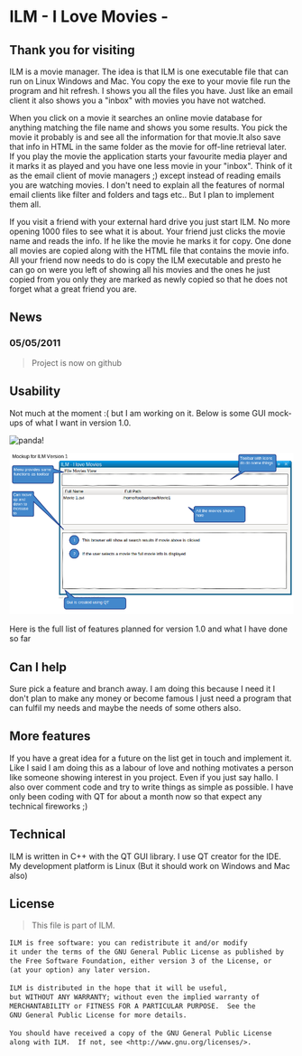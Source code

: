 
ILM - I Love Movies -
======================


Thank you for visiting
----------------------

ILM is a  movie manager. The idea is that ILM is one executable file that can run on Linux Windows and Mac. You copy the exe to your movie file run the program and hit refresh.
I shows you all the files you have. Just like an email client it also shows you a "inbox" with movies you have not watched.

When you click on a movie it searches an online movie database for anything matching the file name and shows you
some results. You pick the movie it probably is and see all the information for that movie.It also save that info in HTML in the same folder as the movie for off-line retrieval later. If you play the movie the application starts your favourite media player and it marks it as played and you have one less movie in your "inbox".
Think of it as the email client of movie managers ;) except instead of reading emails you are watching movies. I don't need to explain all the features of normal email clients like filter and folders and tags etc.. But I plan to implement them all.

If you visit a friend with your external hard drive you just start ILM. No more opening 1000 files to see what it is about. Your friend just clicks the movie name and reads the info. If he like the movie he marks it for copy. One done all movies are copied along with the HTML file that contains the movie info. All your friend
now needs to do is copy the ILM executable and presto he can go on were you left of showing all his movies and the ones he just copied from you only they are marked as newly copied so that he does not forget what a great friend you are.

News
----

### 05/05/2011

> Project is now on github

Usability 
-------------

Not much at the moment :( but I am working on it. Below is some GUI mock-ups of what I want in version 1.0.

![panda!](https://github.com/tekkub/failpanda/raw/master/failure_panda.jpg)

![Alt text!](https://github.com/fredre/ILM/blob/master/ScreenShots/screen1.png "Planned for version 1")


Here is the full list of features planned for version 1.0 and what I have done so far

<features here>

Can I help 
-----------

Sure pick a feature and branch away. I am doing this because I need it I don't plan to make any money or become famous I just need a program that can fulfil my needs and maybe the needs of some others also.

More features 
-------------

If you have a great idea for a future on the list get in touch and implement it. Like I said I am doing this as a labour of love and nothing motivates a person
like someone showing interest in you project. Even if you just say hallo. I also over comment code and try to write things as simple as possible. I have only been coding with QT for about a month now so that expect any technical fireworks ;)

Technical
---------

ILM is written in C++ with the QT GUI library. I use QT creator for the IDE.
My development platform is Linux (But it should work on Windows and Mac also)



License 
-------

>This file is part of ILM.

    ILM is free software: you can redistribute it and/or modify
    it under the terms of the GNU General Public License as published by
    the Free Software Foundation, either version 3 of the License, or
    (at your option) any later version.

    ILM is distributed in the hope that it will be useful,
    but WITHOUT ANY WARRANTY; without even the implied warranty of
    MERCHANTABILITY or FITNESS FOR A PARTICULAR PURPOSE.  See the
    GNU General Public License for more details.

    You should have received a copy of the GNU General Public License
    along with ILM.  If not, see <http://www.gnu.org/licenses/>.

